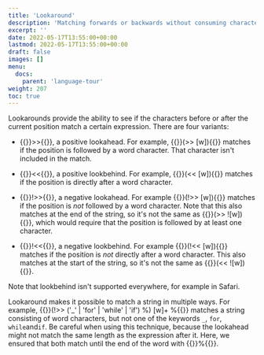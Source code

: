 ```yaml
---
title: 'Lookaround'
description: 'Matching forwards or backwards without consuming characters'
excerpt: ''
date: 2022-05-17T13:55:00+00:00
lastmod: 2022-05-17T13:55:00+00:00
draft: false
images: []
menu:
  docs:
    parent: 'language-tour'
weight: 207
toc: true
---
```


Lookarounds provide the ability to see if the characters before or after the current position
match a certain expression. There are four variants:

- {{<po>}}>>{{</po>}}, a positive lookahead. For example, {{<po>}}(>> [w]){{</po>}}
  matches if the position is followed by a word character. That character isn't included in the
  match.

- {{<po>}}<<{{</po>}}, a positive lookbehind. For example, {{<po>}}(<< [w]){{</po>}}
  matches if the position is directly after a word character.

- {{<po>}}!>>{{</po>}}, a negative lookahead. For example {{<po>}}(!>> [w]){{</po>}}
  matches if the position is _not_ followed by a word character. Note that this also matches at
  the end of the string, so it's not the same as {{<po>}}(>> ![w]){{</po>}}, which would
  require that the position is followed by at least one character.

- {{<po>}}!<<{{</po>}}, a negative lookbehind. For example {{<po>}}(!<< [w]){{</po>}}
  matches if the position is _not_ directly after a word character. This also matches at the start
  of the string, so it's not the same as {{<po>}}(<< ![w]){{</po>}}.

Note that lookbehind isn't supported everywhere, for example in Safari.

Lookaround makes it possible to match a string in multiple ways. For example,
{{<po>}}(!>> ('_' | 'for' | 'while' | 'if') %) [w]+ %{{</po>}} matches a string consisting
of word characters, but not one of the keywords `_`, `for`, `while`and`if`. Be careful when using
this technique, because the lookahead might not match the same length as the expression after it.
Here, we ensured that both match until the end of the word with {{<po>}}%{{</po>}}.
